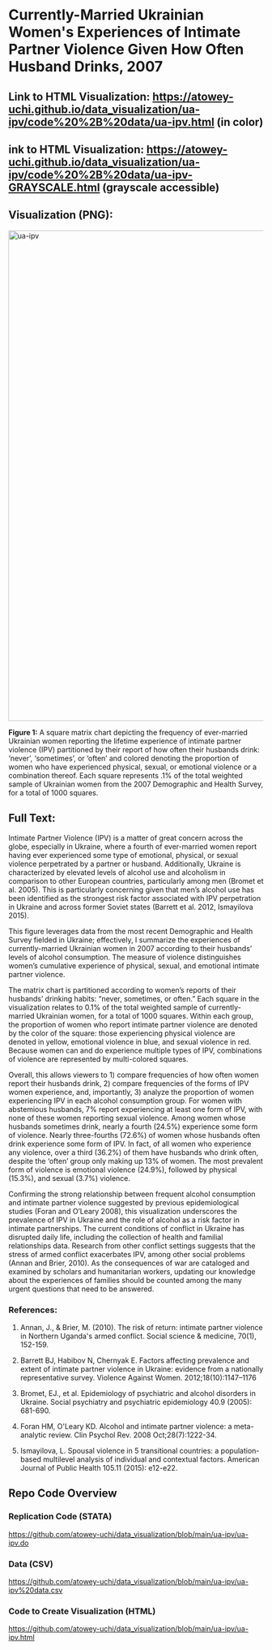 # Currently-Married Ukrainian Women's Experiences of Intimate Partner Violence Given How Often Husband Drinks, 2007

## Link to HTML Visualization: https://atowey-uchi.github.io/data_visualization/ua-ipv/code%20%2B%20data/ua-ipv.html (in color)
## ink to HTML Visualization: https://atowey-uchi.github.io/data_visualization/ua-ipv/code%20%2B%20data/ua-ipv-GRAYSCALE.html (grayscale accessible)

## Visualization (PNG):
<img width="967" alt="ua-ipv" src="https://user-images.githubusercontent.com/89881145/228642748-58d8160f-c3aa-4f83-954c-f7dca9be5301.png">

**Figure 1:** A square matrix chart depicting the frequency of ever-married Ukrainian women reporting the lifetime experience of intimate partner violence (IPV) partitioned by their report of how often their husbands drink: ‘never’, ‘sometimes’, or ‘often’ and colored denoting the proportion of women who have experienced physical, sexual, or emotional violence or a combination thereof. Each square represents .1% of the total weighted sample of Ukrainian women from the 2007 Demographic and Health Survey, for a total of 1000 squares. 

## Full Text:

Intimate Partner Violence (IPV) is a matter of great concern across the globe, especially in Ukraine, where a fourth of ever-married women report having ever experienced some type of emotional, physical, or sexual violence perpetrated by a partner or husband. Additionally, Ukraine is characterized by elevated levels of alcohol use and alcoholism in comparison to other European countries, particularly among men (Bromet et al. 2005). This is particularly concerning given that men’s alcohol use has been identified as the strongest risk factor associated with IPV perpetration in Ukraine and across former Soviet states (Barrett et al. 2012, Ismayilova 2015).

This figure leverages data from the most recent Demographic and Health Survey fielded in Ukraine;  effectively, I summarize the experiences of currently-married Ukrainian women in 2007 according to their husbands’ levels of  alcohol consumption. The measure of violence distinguishes women’s cumulative experience of physical, sexual, and emotional intimate partner violence.

The matrix chart is partitioned according to women’s reports of their husbands’ drinking habits: “never, sometimes, or often.” Each square in the visualization relates to 0.1% of the total weighted sample of currently-married Ukrainian women, for a total of 1000 squares. Within each group, the proportion of women who report intimate partner violence are denoted by the color of the square: those experiencing physical violence are denoted in yellow, emotional violence in blue, and sexual violence in red. Because women can and do experience multiple types of IPV, combinations of violence are represented by multi-colored squares. 

Overall, this allows viewers to 1) compare frequencies of how often women report their husbands drink, 2) compare frequencies of the forms of IPV women experience, and, importantly, 3) analyze the proportion of women experiencing IPV in each alcohol consumption group. For women with abstemious husbands, 7% report experiencing at least one form of IPV, with none of these women reporting sexual violence. Among women whose husbands sometimes drink, nearly a fourth (24.5%) experience some form of violence. Nearly three-fourths (72.6%) of women whose husbands often drink experience some form of IPV. In fact, of all women who experience any violence, over a third (36.2%) of them have husbands who drink often, despite the ‘often’ group only making up 13% of women. The most prevalent form of violence is emotional violence (24.9%), followed by physical (15.3%), and sexual (3.7%) violence.

Confirming the strong relationship between frequent alcohol consumption and intimate partner violence suggested by previous epidemiological studies (Foran and O’Leary 2008), this visualization underscores the prevalence of IPV in Ukraine and the role of alcohol as a risk factor in intimate partnerships. The current conditions of conflict in Ukraine has disrupted daily life, including the collection of health and familial relationships data. Research from other conflict settings suggests that the stress of armed conflict exacerbates IPV, among other social problems (Annan and Brier, 2010). As the consequences of war are cataloged and examined by scholars and humanitarian workers, updating our knowledge about the experiences of families should be counted among the many urgent questions that need to be answered. 

### References:

1. Annan, J., & Brier, M. (2010). The risk of return: intimate partner violence in Northern Uganda's armed conflict. Social science & medicine, 70(1), 152-159.

2. Barrett BJ, Habibov N, Chernyak E. Factors affecting prevalence and extent of intimate partner violence in Ukraine: evidence from a nationally representative survey. Violence Against Women. 2012;18(10):1147–1176

3. Bromet, EJ., et al. Epidemiology of psychiatric and alcohol disorders in Ukraine. Social psychiatry and psychiatric epidemiology 40.9 (2005): 681-690.

4. Foran HM, O'Leary KD. Alcohol and intimate partner violence: a meta-analytic review. Clin Psychol Rev. 2008 Oct;28(7):1222-34. 

5. Ismayilova, L. Spousal violence in 5 transitional countries: a population-based multilevel analysis of individual and contextual factors. American Journal of Public Health 105.11 (2015): e12-e22.

## Repo Code Overview

### Replication Code (STATA)
https://github.com/atowey-uchi/data_visualization/blob/main/ua-ipv/ua-ipv.do

### Data (CSV)
https://github.com/atowey-uchi/data_visualization/blob/main/ua-ipv/ua-ipv%20data.csv

### Code to Create Visualization (HTML)
https://github.com/atowey-uchi/data_visualization/blob/main/ua-ipv/ua-ipv.html

